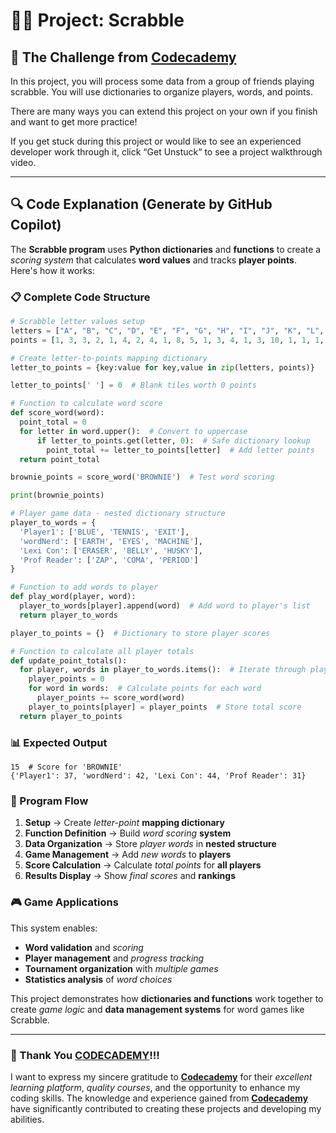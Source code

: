 # 👨‍💻 Project: Scrabble

## 🎯 The Challenge from [Codecademy](http://www.codecademy.com/)

In this project, you will process some data from a group of friends playing scrabble. You will use dictionaries to organize players, words, and points.

There are many ways you can extend this project on your own if you finish and want to get more practice!

If you get stuck during this project or would like to see an experienced developer work through it, click “Get Unstuck“ to see a project walkthrough video.

---

## 🔍 **Code Explanation (Generate by GitHub Copilot)**

The **Scrabble program** uses **Python dictionaries** and **functions** to create a *scoring system* that calculates **word values** and tracks **player points**. Here's how it works:

### **📋 Complete Code Structure**

```python
# Scrabble letter values setup
letters = ["A", "B", "C", "D", "E", "F", "G", "H", "I", "J", "K", "L", "M", "N", "O", "P", "Q", "R", "S", "T", "U", "V", "W", "X", "Y", "Z"]
points = [1, 3, 3, 2, 1, 4, 2, 4, 1, 8, 5, 1, 3, 4, 1, 3, 10, 1, 1, 1, 1, 4, 4, 8, 4, 10]

# Create letter-to-points mapping dictionary
letter_to_points = {key:value for key,value in zip(letters, points)}

letter_to_points[' '] = 0  # Blank tiles worth 0 points

# Function to calculate word score
def score_word(word):
  point_total = 0
  for letter in word.upper():  # Convert to uppercase
      if letter_to_points.get(letter, 0):  # Safe dictionary lookup
        point_total += letter_to_points[letter]  # Add letter points
  return point_total

brownie_points = score_word('BROWNIE')  # Test word scoring

print(brownie_points)

# Player game data - nested dictionary structure
player_to_words = {
  'Player1': ['BLUE', 'TENNIS', 'EXIT'],
  'wordNerd': ['EARTH', 'EYES', 'MACHINE'],
  'Lexi Con': ['ERASER', 'BELLY', 'HUSKY'],
  'Prof Reader': ['ZAP', 'COMA', 'PERIOD']
}

# Function to add words to player
def play_word(player, word):
  player_to_words[player].append(word)  # Add word to player's list
  return player_to_words

player_to_points = {}  # Dictionary to store player scores

# Function to calculate all player totals
def update_point_totals():
  for player, words in player_to_words.items():  # Iterate through players
    player_points = 0
    for word in words:  # Calculate points for each word
      player_points += score_word(word)
    player_to_points[player] = player_points  # Store total score
  return player_to_points
```

### **📊 Expected Output**

```terminal
15  # Score for 'BROWNIE'
{'Player1': 37, 'wordNerd': 42, 'Lexi Con': 44, 'Prof Reader': 31}
```

### **🔄 Program Flow**

1. **Setup** → Create *letter-point* **mapping dictionary**
2. **Function Definition** → Build *word scoring* **system**
3. **Data Organization** → Store *player words* in **nested structure**
4. **Game Management** → Add *new words* to **players**
5. **Score Calculation** → Calculate *total points* for **all players**
6. **Results Display** → Show *final scores* and **rankings**

### **🎮 Game Applications**

This system enables:
- **Word validation** and *scoring*
- **Player management** and *progress tracking*
- **Tournament organization** with *multiple games*
- **Statistics analysis** of *word choices*

This project demonstrates how **dictionaries and functions** work together to create *game logic* and **data management systems** for word games like Scrabble.

---

### 🙏 Thank You [CODECADEMY](http://www.codecademy.com/)!!!

I want to express my sincere gratitude to [**Codecademy**](http://www.codecademy.com/) for their *excellent learning platform*, *quality courses*, and the opportunity to enhance my coding skills. The knowledge and experience gained from [**Codecademy**](http://www.codecademy.com/) have significantly contributed to creating these projects and developing my abilities.

